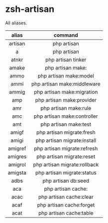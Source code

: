 # zsh-artisan


All aliases.

|  alias  |            command           |
|:-------:|:----------------------------:|
| artisan | php artisan                  |
| a       | php artisan                  |
| atnkr   | php artisan tinker           |
| amake   | php artisan make:            |
| ammo    | php artisan make:model       |
| ammi    | php artisan make:middleware  |
| ammig   | php artisan make:migration   |
| amp     | php artisan make:provider    |
| amr     | php artisan make:rule        |
| amc     | php artisan make:controller  |
| amt     | php artisan make:test        |
| amigf   | php artisan migrate:fresh    |
| amigi   | php artisan migrate:install  |
| amigref | php artisan migrate:refresh  |
| amigres | php artisan migrate:reset    |
| amigrol | php artisan migrate:rollback |
| amigsta | php artisan migrate:status   |
| adbs    | php artisan db:seed          |
| aca     | php artisan cache:           |
| acac    | php artisan cache:clear      |
| acaf    | php artisan cache:forget     |
| acat    | php artisan cache:table      |